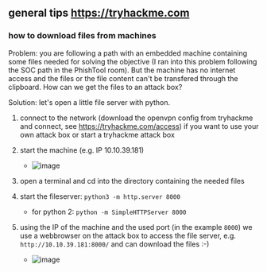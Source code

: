 ## general tips https://tryhackme.com

### how to download files from machines

Problem: you are following a path with an embedded machine containing some files needed for solving the objective (I ran into this problem following the SOC path in the PhishTool room). But the machine has no internet access and the files or the file content can't be transfered through the clipboard. How can we get the files to an attack box?

Solution: let's open a little file server with python.

1. connect to the network (download the openvpn config from tryhackme and connect, see https://tryhackme.com/access) if you want to use your own attack box or start a tryhackme attack box
1. start the machine (e.g. IP 10.10.39.181)
    * ![image](https://github.com/rainbow-unicorns-ctf/public-notes/assets/83313998/e7303796-63c8-407e-99cf-5a97d5ad524e)

1. open a terminal and cd into the directory containing the needed files
1. start the fileserver: `python3 -m http.server 8000`
    * for python 2: `python -m SimpleHTTPServer 8000`
1. using the IP of the machine and the used port (in the example `8000`) we use a webbrowser on the attack box to access the file server, e.g. `http://10.10.39.181:8000/` and can download the files :-)
    * ![image](https://github.com/rainbow-unicorns-ctf/public-notes/assets/83313998/f491b4ff-1cbf-45e0-b914-6ad881c9d80a)

